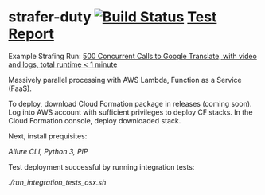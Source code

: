 # strafer-duty [![Build Status](https://travis-ci.org/tsu-denim/strafer-duty.svg?branch=master)](https://travis-ci.org/tsu-denim/strafer-duty) [Test Report](https://tsu-denim.github.io/strafer-duty/)

Example Strafing Run: [500 Concurrent Calls to Google Translate, with video and logs, total runtime < 1 minute](https://tsu-denim.github.io/strafer-duty-demo/#behaviors)



Massively parallel processing with AWS Lambda, Function as a Service (FaaS).

To deploy, download Cloud Formation package in releases (coming soon). Log into AWS account with
sufficient privileges to deploy CF stacks. In the Cloud Formation console,
deploy downloaded stack.

Next, install prequisites:

*Allure CLI, Python 3, PIP*

Test deployment successful by running integration tests:

*./run_integration_tests_osx.sh*

